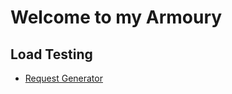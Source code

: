 # Welcome to my Armoury

## Load Testing
- [Request Generator](https://github.com/Emcrank/RequestGenerator)
